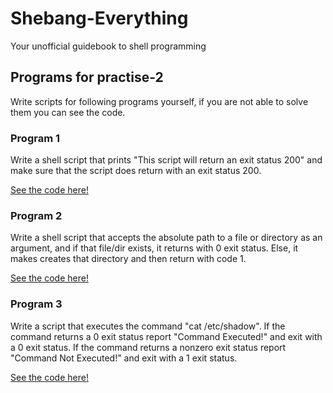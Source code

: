 # Shebang-Everything

Your unofficial guidebook to shell programming

## Programs for practise-2

Write scripts for following programs yourself, if you are not able to solve them you can see the code.

### Program 1

Write a shell script that prints "This script will return an exit status 200" and make sure that the script does return with an exit status 200.

[See the code here!](./prog1.sh)

### Program 2

Write a shell script that accepts the absolute path to a file or directory as an argument, and if that file/dir exists, it returns with 0 exit status. Else, it makes creates that directory and then return with code 1.

[See the code here!](./prog2.sh)

### Program 3

Write a script that executes the command "cat /etc/shadow".  If the command returns a 0 exit 
status report "Command Executed!" and exit with a 0 exit status.  If the command returns a 
non­zero exit status report "Command Not Executed!" and exit with a 1 exit status. 

[See the code here!](./prog3.sh)